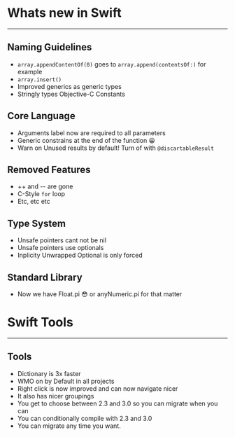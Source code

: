 # Whats new in Swift
------
## Naming Guidelines
* ```array.appendContentOf(0)``` goes to ```array.append(contentsOf:)``` for example
* ```array.insert()```
* Improved generics as generic types
* Stringly types Objective-C Constants

## Core Language
* Arguments label now are required to all parameters
* Generic constrains at the end of the function 😀
* Warn on Unused results by default! Turn of with `@discartableResult`


## Removed Features
* ++ and -- are gone
* C-Style `for` loop
* Etc, etc etc

## Type System
* Unsafe pointers cant not be nil
* Unsafe pointers use optionals
* Inplicity Unwrapped Optional is only forced

## Standard Library
* Now we have Float.pi 😳 or anyNumeric.pi for that matter


# Swift Tools
-------
## Tools
* Dictionary is 3x faster
* WMO on by Default in all projects
* Right click is now improved and can now navigate nicer
* It also has nicer groupings
* You get to choose between 2.3 and 3.0 so you can migrate when you can
* You can conditionally compile with 2.3 and 3.0
* You can migrate any time you want.
